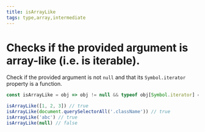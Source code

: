 ```yaml
---
title: isArrayLike
tags: type,array,intermediate
---
```


# Checks if the provided argument is array-like (i.e. is iterable).

Check if the provided argument is not `null` and that its `Symbol.iterator` property is a function.

```js
const isArrayLike = obj => obj != null && typeof obj[Symbol.iterator] === 'function'
```

```js
isArrayLike([1, 2, 3]) // true
isArrayLike(document.querySelectorAll('.className')) // true
isArrayLike('abc') // true
isArrayLike(null) // false
```

